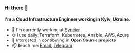 ### Hi there 👋

#### I'm a Cloud Infrastructure Engineer working in Kyiv, Ukraine.

- 🏢 I'm currently working at [Syncier](https://www.syncier.com/en)
- ⚙️ I use daily: Terraform, Kubernetes, Ansible, AWS, Azure
- 🌱 Interested in contibuting in **Open Source projects**
- 📫 Reach me: [Email](mailto:dobozniy@gmail), [Telegram](https://t.me/RassolC)
